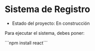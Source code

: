 <h1> Sistema de Registro</h1>

- Estado del proyecto: En construcción
  
Para ejecutar el sistema, debes poner:

´´´npm install react´´´
